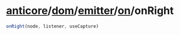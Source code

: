# [anticore](../../../../#reference)/[dom](../../../#reference)/[emitter](../../#reference)/[on](../#reference)/<a name="reference">onRight</a>

```js
onRight(node, listener, useCapture)
```